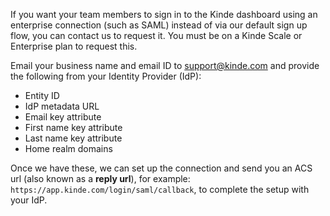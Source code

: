 

If you want your team members to sign in to the Kinde dashboard using an enterprise connection (such as SAML) instead of via our default sign up flow, you can contact us to request it. You must be on a Kinde Scale or Enterprise plan to request this.

Email your business name and email ID to support@kinde.com and provide the following from your Identity Provider (IdP):
- Entity ID
- IdP metadata URL
- Email key attribute
- First name key attribute
- Last name key attribute
- Home realm domains

Once we have these, we can set up the connection and send you an ACS url (also known as a **reply url**), for example: `https://app.kinde.com/login/saml/callback`, to complete the setup with your IdP.
